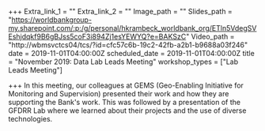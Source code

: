 +++
Extra_link_1 = ""
Extra_link_2 = ""
Image_path = ""
Slides_path = "https://worldbankgroup-my.sharepoint.com/:p:/g/personal/hkrambeck_worldbank_org/ETln5VdegSVEshjdqkf9B6gBJss5coF3i894Zj1esYEWYQ?e=BAKSzC"
Video_path = "http://wbmsvctcs04/tcs/?id=cfc57c6b-19c2-42fb-a2b1-b9688a03f246"
date = 2019-11-01T04:00:00Z
scheduled_date = 2019-11-01T04:00:00Z
title = "November 2019: Data Lab Leads Meeting"
workshop_types = ["Lab Leads Meeting"]

+++
In this meeting, our colleagues at GEMS (Geo-Enabling Initiative for Monitoring and Supervision) presented their work and how they are supporting the Bank's work. This was followed by a presentation of the GFDRR Lab where we learned about their projects and the use of diverse technologies. 